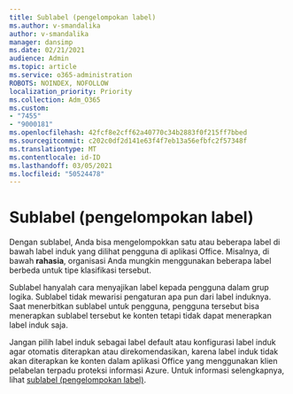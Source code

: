 ```yaml
---
title: Sublabel (pengelompokan label)
ms.author: v-smandalika
author: v-smandalika
manager: dansimp
ms.date: 02/21/2021
audience: Admin
ms.topic: article
ms.service: o365-administration
ROBOTS: NOINDEX, NOFOLLOW
localization_priority: Priority
ms.collection: Adm_O365
ms.custom:
- "7455"
- "9000181"
ms.openlocfilehash: 42fcf8e2cff62a40770c34b2883f0f215ff7bbed
ms.sourcegitcommit: c202c0df2d141e63f4f7eb13a56efbfc2f57348f
ms.translationtype: MT
ms.contentlocale: id-ID
ms.lasthandoff: 03/05/2021
ms.locfileid: "50524478"
---
```

# <a name="sublabels-grouping-labels"></a>Sublabel (pengelompokan label)

Dengan sublabel, Anda bisa mengelompokkan satu atau beberapa label di bawah label induk yang dilihat pengguna di aplikasi Office. Misalnya, di bawah **rahasia**, organisasi Anda mungkin menggunakan beberapa label berbeda untuk tipe klasifikasi tersebut.

Sublabel hanyalah cara menyajikan label kepada pengguna dalam grup logika. Sublabel tidak mewarisi pengaturan apa pun dari label induknya. Saat menerbitkan sublabel untuk pengguna, pengguna tersebut bisa menerapkan sublabel tersebut ke konten tetapi tidak dapat menerapkan label induk saja.

Jangan pilih label induk sebagai label default atau konfigurasi label induk agar otomatis diterapkan atau direkomendasikan, karena label induk tidak akan diterapkan ke konten dalam aplikasi Office yang menggunakan klien pelabelan terpadu proteksi informasi Azure. Untuk informasi selengkapnya, lihat [sublabel (pengelompokan label)](https://docs.microsoft.com/microsoft-365/compliance/sensitivity-labels).